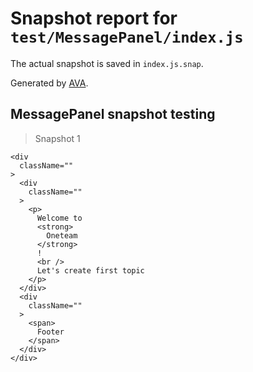 # Snapshot report for `test/MessagePanel/index.js`

The actual snapshot is saved in `index.js.snap`.

Generated by [AVA](https://ava.li).

## MessagePanel snapshot testing

> Snapshot 1

    <div
      className=""
    >
      <div
        className=""
      >
        <p>
          Welcome to 
          <strong>
            Oneteam
          </strong>
          !
          <br />
          Let's create first topic
        </p>
      </div>
      <div
        className=""
      >
        <span>
          Footer
        </span>
      </div>
    </div>
